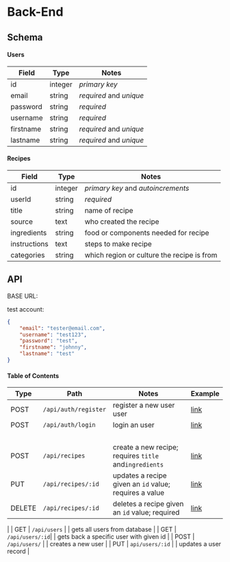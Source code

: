 # Back-End

## Schema

#### Users

| Field     | Type    | Notes                   |
| --------- | ------- | ----------------------- |
| id        | integer | _primary key_           |
| email     | string  | _required_ and _unique_ |
| password  | string  | _required_              |
| username  | string  | _required_              |
| firstname | string  | _required_ and _unique_ |
| lastname  | string  | _required_ and _unique_ |

#### Recipes

| Field        | Type    | Notes                                      |
| ------------ | ------- | ------------------------------------------ |
| id           | integer | _primary key_ and _autoincrements_         |
| userId       | string  | _required_                                 |
| title        | string  | name of recipe                             |
| source       | text    | who created the recipe                     |
| ingredients  | string  | food or components needed for recipe       |
| instructions | text    | steps to make recipe                       |
| categories   | string  | which region or culture the recipe is from |

## API

BASE URL:

test account:

```json
{
	"email": "tester@email.com",
	"username": "test123",
	"password": "test",
	"firstname": "johnny",
	"lastname": "test"
}
```

#### Table of Contents

| Type   | Path                 | Notes                                                  | Example                       |
| ------ | -------------------- | ------------------------------------------------------ | ----------------------------- |
| POST   | `/api/auth/register` | register a new user user                               | [link](#post-apiauthregister) |
| POST   | `/api/auth/login`    | login an user                                          | [link](#post-apiauthlogin)    |
| &nbsp; |                      |                                                        |                               |
| POST   | `/api/recipes`       | create a new recipe; requires `title` and`ingredients` | [link](#post-apirecipes)      |
| PUT    | `/api/recipes/:id`   | updates a recipe given an `id` value; requires a value | [link](#put-apirecipe)        |
| DELETE | `/api/recipes/:id`    | deletes a recipe given an `id` value; required         | [link](#delete-apirecipe)     |
|
| GET    | `/api/users` |       | gets all users from database                            |
| GET    | `/api/users/:id`|    | gets back a specific user with given id                 |
| POST   | `/api/users/`   |    | creates a new user 									  |
| PUT    | `api/users/:id` |	| updates a user record 								  |
